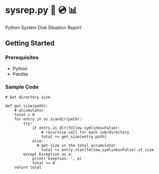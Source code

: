# sysrep.py 📁 💿 📊

Python System Disk Situation Report 

## Getting Started

### Prerequisites

- Python
- Pandas


### Sample Code

```
# Get directory size

def get_size(path):
    # accumulator
    total = 0
    for entry in os.scandir(path):
        try:
            if entry.is_dir(follow_symlinks=False):
                # recurvise call for each sub/directory
                total += get_size(entry.path)
            else:
              # get size in the total accumulator
                total += entry.stat(follow_symlinks=False).st_size
        except Exception as e:
            print('Exeption: ', e)
            total += 0
    return total
```
